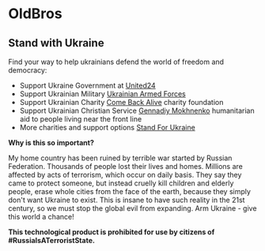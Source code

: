 # OldBros

## Stand with Ukraine

Find your way to help ukrainians defend the world of freedom and democracy:

- Support Ukraine Government at [United24](https://u24.gov.ua/)
- Support Ukrainian Military [Ukrainian Armed Forces](https://bank.gov.ua/en/news/all/natsionalniy-bank-vidkriv-spetsrahunok-dlya-zboru-koshtiv-na-potrebi-armiyi)
- Support Ukrainian Charity [Come Back Alive](https://savelife.in.ua/en/donate-en) charity foundation
- Support Ukrainian Christian Service [Gennadiy Mokhnenko](https://t.me/donations_mohnenko) humanitarian aid to people living near the front line 
- More charities and support options [Stand For Ukraine](https://standforukraine.com/)

**Why is this so important?**

My home country has been ruined by terrible war started by Russian Federation.
Thousands of people lost their lives and homes. Millions are affected by acts of terrorism,
which occur on daily basis. They say they came to protect someone, but instead cruelly kill
children and elderly people, erase whole cities from the face of the earth, because they simply don't
want Ukraine to exist. This is insane to have such reality in the 21st century,
so we must stop the global evil from expanding. Arm Ukraine - give this world a chance!

**This technological product is prohibited for use
by citizens of #RussiaIsATerroristState.**
